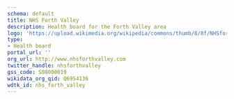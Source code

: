 ```yaml
---
schema: default
title: NHS Forth Valley
description: Health board for the Forth Valley area 
logo: 'https://upload.wikimedia.org/wikipedia/commons/thumb/8/8f/NHSforthvalley.png/800px-NHSforthvalley.png'
type:
- Health board
portal_url: ''
org_url: http://www.nhsforthvalley.com
twitter_handle: nhsforthvalley
gss_code: S08000019
wikidata_org_qid: Q6954136
wdtk_id: nhs_forth_valley
---
```


